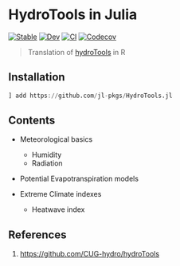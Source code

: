 # HydroTools in Julia

[![Stable](https://img.shields.io/badge/docs-stable-blue.svg)](https://jl-pkgs.github.io/HydroTools.jl/stable)
[![Dev](https://img.shields.io/badge/docs-dev-blue.svg)](https://jl-pkgs.github.io/HydroTools.jl/dev)
[![CI](https://github.com/jl-pkgs/HydroTools.jl/actions/workflows/CI.yml/badge.svg)](https://github.com/jl-pkgs/HydroTools.jl/actions/workflows/CI.yml)
[![Codecov](https://codecov.io/gh/jl-pkgs/HydroTools.jl/branch/master/graph/badge.svg)](https://codecov.io/gh/jl-pkgs/HydroTools.jl/tree/master)

> Translation of [hydroTools](https://github.com/CUG-hydro/hydroTools) in R

## Installation

```julia
] add https://github.com/jl-pkgs/HydroTools.jl
```

## Contents

- Meteorological basics  
  - Humidity
  - Radiation

- Potential Evapotranspiration models

- Extreme Climate indexes
  - Heatwave index

## References

1. <https://github.com/CUG-hydro/hydroTools>
